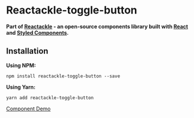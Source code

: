 # Reactackle-toggle-button


**Part of [Reactackle](https://www.npmjs.com/package/reactackle) - an open-source components library built with [React](https://facebook.github.io/react/) and [Styled Components](https://www.styled-components.com).**

## Installation

**Using NPM:**
```
npm install reactackle-toggle-button --save
```

**Using Yarn:**
```
yarn add reactackle-toggle-button
```
[Component Demo](http://reactackle-docs.braincrumbs.io/#/toggle-button/demo)
